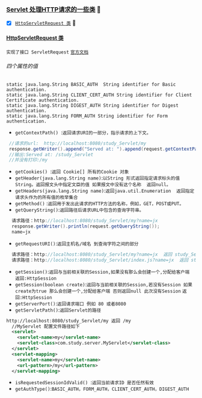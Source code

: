 ### [Servlet 处理HTTP请求的一些类](#top) <b id="top"></b> :maple_leaf:
- [x] [`HttpServletRequest 类`](#httpservletrequest) :maple_leaf:

#### [HttpServletRequest 类](#top) <b id="httpservletrequest"></b> 
`实现了接口 ServletRequest` [`官方文档`](http://tomcat.apache.org/tomcat-5.5-doc/servletapi/javax/servlet/http/HttpServletRequest.html)

###### 四个属性的值
```
static java.lang.String	BASIC_AUTH  String identifier for Basic authentication.
static java.lang.String	CLIENT_CERT_AUTH String identifier for Client Certificate authentication.
static java.lang.String	DIGEST_AUTH String identifier for Digest authentication.
static java.lang.String	FORM_AUTH String identifier for Form authentication.
```

* `getContextPath() `:`返回请求URI的一部分，指示请求的上下文。`
```Java
 //请求的url:  http://localhost:8080/study_Servlet/my
 response.getWriter().append("Served at: ").append(request.getContextPath());
 //输出:Served at: /study_Servlet 
 //并没有打印:/my
```

* `getCookies() `:`返回 Cookie[] 所有的Cookie 对象 `
* `getHeader(java.lang.String name)`:`以String 形式返回指定请求标头的值String。返回报文头中指定文臣的值 如果报文中没有这个名称  返回null。`
* `getHeaders(java.lang.String name)`:`返回java.util.Enumeration  返回指定请求头作为的所有值的枚举集合`
* `getMethod()` :`返回用于发出此请求的HTTP方法的名称，例如，GET，POST或PUT。`
* `getQueryString()`:`返回路径后请求URL中包含的查询字符串。`
```java
  请求路径：http://localhost:8080/study_Servlet/my?name=jx
  response.getWriter().println(request.getQueryString());
  name=jx 
```
* `getRequestURI()`:`返回主机名/域名 到查询字符之间的部分`
```Java
  请求路径：http://localhost:8080/study_Servlet/my?name=jx  返回 study_Servlet/my
  请求路径：http://localhost:8080/study_Servlet/index.js?name=jx  返回 study_Servlet/index.jsp
```
* `getSession()`:`返回与当前相关联的Session,如果没有那么会创建一个,分配给客户端 ` `返回:HttpSession` 
* `getSession(boolean create)`:`返回与当前相关联的Session,若没有Session 如果create为true 那么会创建一个,分配给客户端 否则返回null
此次没有Session` `返回:HttpSession` 
* `getServerPort()`:`返回请求端口 例如 80 或者8080`
* `getServletPath()`:`返回Servlet的路径 `
```xml
http://localhost:8080/study_Servlet/my 返回 /my
  //MyServlet 配置文件路径如下
  <servlet>
  	<servlet-name>my</servlet-name>
  	<servlet-class>com.study.server.MyServlet</servlet-class>
  </servlet>
  <servlet-mapping>
  	<servlet-name>my</servlet-name>
  	<url-pattern>/my</url-pattern>
  </servlet-mapping>
```
* `isRequestedSessionIdValid() `:`返回当前请求ID 是否任然有效`
* `getAuthType()`:`BASIC_AUTH，FORM_AUTH，CLIENT_CERT_AUTH，DIGEST_AUTH`
[](#top) <b id="#"></b>
